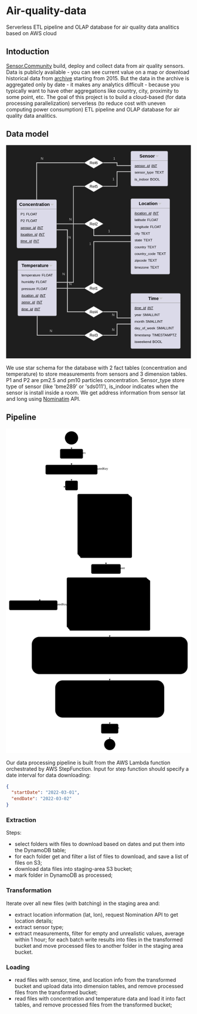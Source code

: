 # Air-quality-data
Serverless ETL pipeline and OLAP database for air quality data analitics based on AWS cloud 

## Intoduction
[Sensor.Community](https://sensor.community/en/) build, deploy and collect data from air quality sensors.
Data is publicly available - you can see current value on a map or download historical data from [archive](https://archive.sensor.community/) starting from 2015.
But the data in the archive is aggregated only by date - it makes any analytics difficult - because you typically want to have other aggregations like country, city, proximity to some point, etc.
The goal of this project is to build a cloud-based (for data processing parallelization) serverless (to reduce cost with uneven computing power consumption) ETL pipeline and OLAP database for 
air quality data analitics.

## Data model
![data-model](docs/data-model.png)

We use star schema for the database with 2 fact tables (concentration and temperature) to store measurements from sensors and 3 dimension tables. P1 and P2 are pm2.5 and pm10 particles concentration. Sensor_type store type of sensor (like 'bme289' or 'sds011'), is_indoor indicates when the sensor is install inside a room. We get address information from sensor lat and long using [
Nominatim](https://nominatim.org/) API.

## Pipeline
![pipeline](docs/stepfunctions_graph.svg)

Our data processing pipeline is built from the AWS Lambda function orchestrated by AWS StepFunction. Input for step function should specify a date interval for data downloading:
``` json
{
  "startDate": "2022-03-01",
  "endDate": "2022-03-02"
}
```
### Extraction
Steps:
- select folders with files to download based on dates and put them into the DynamoDB table;
- for each folder get and filter a list of files to download, and save a list of files on S3;
- download data files into staging-area S3 bucket;
- mark folder in DynamoDB as processed;
### Transformation
Iterate over all new files (with batching) in the staging area and:
- extract location information (lat, lon), request Nomination API to get location details;
- extract sensor type;
- extract measurements, filter for empty and unrealistic values, average within 1 hour;
for each batch write results into files in the transformed bucket and move processed files to another folder in the staging area bucket.
### Loading
- read files with sensor, time, and location info from the transformed bucket and upload data into dimension tables, and remove processed files from the transformed bucket;
- read files with concentration and temperature data and load it into fact tables, and remove processed files from the transformed bucket;
